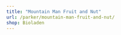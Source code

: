 ```yaml
---
title: "Mountain Man Fruit and Nut"
url: /parker/mountain-man-fruit-and-nut/
shop: Bioladen
---
```

